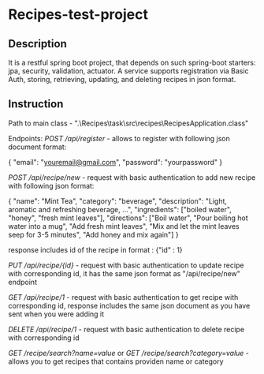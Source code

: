 # Recipes-test-project

## Description
It is a restful spring boot project, that depends on such spring-boot starters: jpa, security, validation, actuator.
A service supports registration via Basic Auth, storing, retrieving, updating, and deleting recipes in json format.

## Instruction
Path to main class - ".\Recipes\task\src\recipes\RecipesApplication.class"

Endpoints: 
*POST /api/register* - allows to register with following json document format: 

{ 
   "email": "youremail@gmail.com",
   "password": "yourpassword"
}

*POST /api/recipe/new* - request with basic authentication to add new recipe with following json format: 

{
   "name": "Mint Tea",
   "category": "beverage",
   "description": "Light, aromatic and refreshing beverage, ...",
   "ingredients": ["boiled water", "honey", "fresh mint leaves"],
   "directions": ["Boil water", "Pour boiling hot water into a mug", "Add fresh mint leaves", "Mix and let the mint leaves seep for 3-5 minutes", "Add honey and mix         again"]
}

response includes id of the recipe in format : {"id" : 1}

*PUT /api/recipe/{id}* - request with basic authentication to update recipe with corresponding id,
it has the same json format as "/api/recipe/new" endpoint

*GET /api/recipe/1* - request with basic authentication to get recipe with corresponding id,
response includes the same json document as you have sent when you were adding it

*DELETE /api/recipe/1* -  request with basic authentication to delete recipe with corresponding id

*GET /recipe/search?name=value* or *GET /recipe/search?category=value* - allows you to get recipes that contains providen name or category
